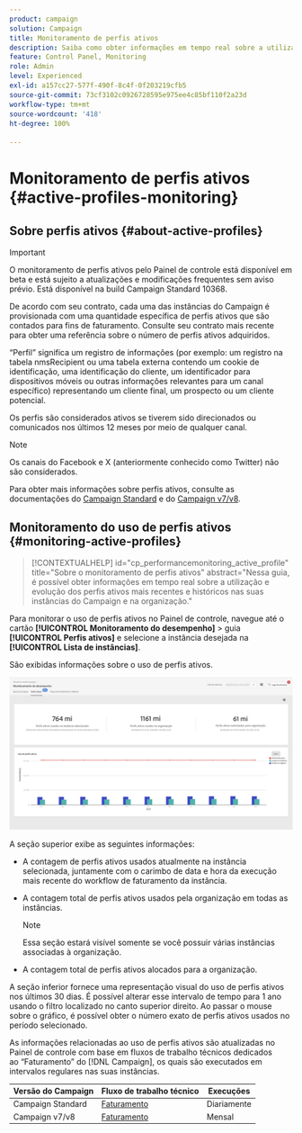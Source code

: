 ```yaml
---
product: campaign
solution: Campaign
title: Monitoramento de perfis ativos
description: Saiba como obter informações em tempo real sobre a utilização e evolução mais recente e histórica dos Perfis ativos para cada uma de suas instâncias do Campaign.
feature: Control Panel, Monitoring
role: Admin
level: Experienced
exl-id: a157cc27-577f-490f-8c4f-0f203219cfb5
source-git-commit: 73cf3102c0926728595e975ee4c85bf110f2a23d
workflow-type: tm+mt
source-wordcount: '418'
ht-degree: 100%

---
```


# Monitoramento de perfis ativos {#active-profiles-monitoring}

## Sobre perfis ativos {#about-active-profiles}

>[!IMPORTANT]
>
>O monitoramento de perfis ativos pelo Painel de controle está disponível em beta e está sujeito a atualizações e modificações frequentes sem aviso prévio. Está disponível na build Campaign Standard 10368.

De acordo com seu contrato, cada uma das instâncias do Campaign é provisionada com uma quantidade específica de perfis ativos que são contados para fins de faturamento. Consulte seu contrato mais recente para obter uma referência sobre o número de perfis ativos adquiridos.

“Perfil” significa um registro de informações (por exemplo: um registro na tabela nmsRecipient ou uma tabela externa contendo um cookie de identificação, uma identificação do cliente, um identificador para dispositivos móveis ou outras informações relevantes para um canal específico) representando um cliente final, um prospecto ou um cliente potencial.

Os perfis são considerados ativos se tiverem sido direcionados ou comunicados nos últimos 12 meses por meio de qualquer canal.

>[!NOTE]
>
>Os canais do Facebook e X (anteriormente conhecido como Twitter) não são considerados.

Para obter mais informações sobre perfis ativos, consulte as documentações do [Campaign Standard](https://experienceleague.adobe.com/docs/campaign-standard/using/profiles-and-audiences/managing-profiles/active-profiles.html?lang=pt-BR) e do [Campaign v7/v8](https://experienceleague.adobe.com/docs/campaign-classic/using/getting-started/profile-management/about-profiles.html?lang=pt-BR#active-profiles).

## Monitoramento do uso de perfis ativos {#monitoring-active-profiles}

>[!CONTEXTUALHELP]
>id="cp_performancemonitoring_active_profile"
>title="Sobre o monitoramento de perfis ativos"
>abstract="Nessa guia, é possível obter informações em tempo real sobre a utilização e evolução dos perfis ativos mais recentes e históricos nas suas instâncias do Campaign e na organização."

Para monitorar o uso de perfis ativos no Painel de controle, navegue até o cartão **[!UICONTROL Monitoramento do desempenho]** > guia **[!UICONTROL Perfis ativos]** e selecione a instância desejada na **[!UICONTROL Lista de instâncias]**.

São exibidas informações sobre o uso de perfis ativos.

![](assets/active-profiles-graph.png)

A seção superior exibe as seguintes informações:

* A contagem de perfis ativos usados atualmente na instância selecionada, juntamente com o carimbo de data e hora da execução mais recente do workflow de faturamento da instância.

* A contagem total de perfis ativos usados pela organização em todas as instâncias.

  >[!NOTE]
  >
  >Essa seção estará visível somente se você possuir várias instâncias associadas à organização.

* A contagem total de perfis ativos alocados para a organização.

A seção inferior fornece uma representação visual do uso de perfis ativos nos últimos 30 dias. É possível alterar esse intervalo de tempo para 1 ano usando o filtro localizado no canto superior direito. Ao passar o mouse sobre o gráfico, é possível obter o número exato de perfis ativos usados no período selecionado.

As informações relacionadas ao uso de perfis ativos são atualizadas no Painel de controle com base em fluxos de trabalho técnicos dedicados ao “Faturamento” do [!DNL Campaign], os quais são executados em intervalos regulares nas suas instâncias.

| Versão do Campaign | Fluxo de trabalho técnico | Execuções |
|  ---  |  ---  |  ---  |
| Campaign Standard | [Faturamento](https://experienceleague.adobe.com/docs/campaign-standard/using/administrating/application-settings/technical-workflows.html?lang=pt-BR) | Diariamente |
| Campaign v7/v8 | [Faturamento](https://experienceleague.adobe.com/docs/campaign-classic/using/automating-with-workflows/advanced-management/about-technical-workflows.html?lang=pt-BR) | Mensal |

